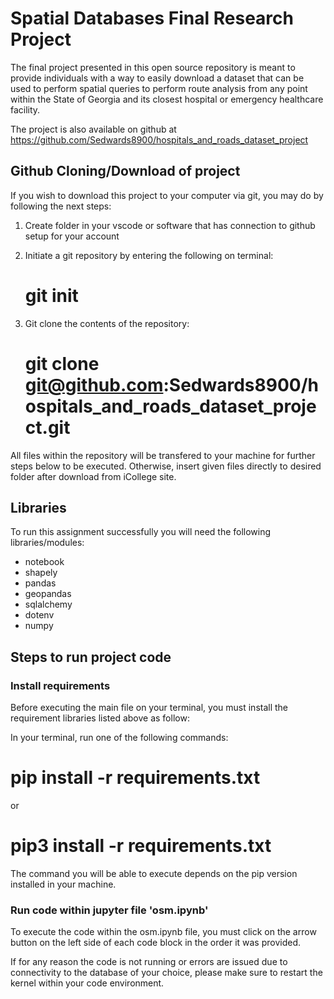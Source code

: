 # Spatial Databases Final Research Project

The final project presented in this open source repository is meant to provide individuals with a way to easily download a dataset that can be used to perform spatial queries to perform route analysis from any point within the State of Georgia and its closest hospital or emergency healthcare facility.

The project is also available on github at https://github.com/Sedwards8900/hospitals_and_roads_dataset_project


## Github Cloning/Download of project

If you wish to download this project to your computer via git, you may do by following the next steps:

1. Create folder in your vscode or software that has connection to github setup for your account

2. Initiate a git repository by entering the following on terminal:

    # git init

3. Git clone the contents of the repository:

    # git clone git@github.com:Sedwards8900/hospitals_and_roads_dataset_project.git

All files within the repository will be transfered to your machine for further steps below to be executed. Otherwise, insert given files directly to desired folder after download from iCollege site.


## Libraries

To run this assignment successfully you will need the following libraries/modules:
- notebook
- shapely
- pandas
- geopandas
- sqlalchemy
- dotenv
- numpy


## Steps to run project code

### Install requirements

Before executing the main file on your terminal, you must install the requirement libraries listed above as follow:

In your terminal, run one of the following commands:

# pip install -r requirements.txt

or 

# pip3 install -r requirements.txt

The command you will be able to execute depends on the pip version installed in your machine.

### Run code within jupyter file 'osm.ipynb'

To execute the code within the osm.ipynb file, you must click on the arrow button on the left side of each code block in the order it was provided.

If for any reason the code is not running or errors are issued due to connectivity to the database of your choice, please make sure to restart the kernel within your code environment.